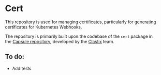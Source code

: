 # Cert

This repository is used for managing certificates, particularly for generating certificates for Kubernetes Webhooks. 

The repository is primarily built upon the codebase of the `cert` package in the [Capsule repository](https://github.com/clastix/capsule/tree/master/pkg/cert), developed by the [Clastix](https://clastix.io/) team.


## To do:
- Add tests